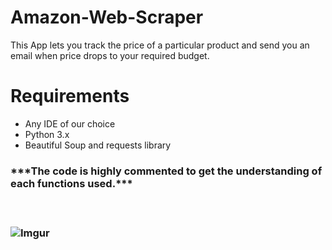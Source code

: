 # Amazon-Web-Scraper
This App lets you track the price of a particular product and send you an email when price drops to your required budget.

<h1>Requirements</h1>

<ul>
  <li>Any IDE of our choice</li>
  <li>Python 3.x</li>
  <li>Beautiful Soup and requests library</li>
</ul>

<h3>***The code is highly commented to get the understanding of each functions used.***<h3>
  <br>

![Imgur](https://imgur.com/a/aFhBZR6)

